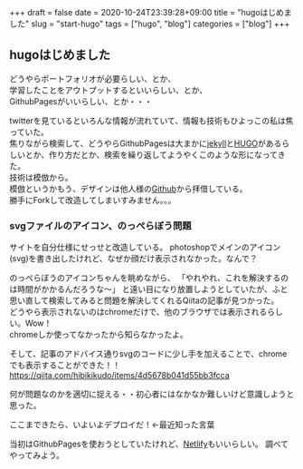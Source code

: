 +++ 
draft = false
date = 2020-10-24T23:39:28+09:00
title = "hugoはじめました"
slug = "start-hugo" 
tags = ["hugo", "blog"]
categories = ["blog"]
+++

## hugoはじめました

どうやらポートフォリオが必要らしい、とか、  
学習したことをアウトプットするといいらしい、とか、  
GithubPagesがいいらしい、とか・・・  

twitterを見ているといろんな情報が流れていて、情報も技術もひよっこの私は焦っていた。  
焦りながら検索して、どうやらGithubPagesは大まかに[jekyll](http://jekyllrb-ja.github.io/)と[HUGO](https://gohugo.io/)があるらしいとか、作り方だとか、検索を繰り返してようやくこのような形になってきた。  
技術は模倣から。  
模倣というかもう、デザインは他人様の[Github](https://www.d-salt.net/)から拝借している。  
勝手にForkして改造してしまいすみません。。。 

### svgファイルのアイコン、のっぺらぼう問題

サイトを自分仕様にせっせと改造している。
photoshopでメインのアイコン(svg)を書き出したけれど、なぜか顔だけ表示されなかった。なんで？  

のっぺらぼうのアイコンちゃんを眺めながら、
「やれやれ、これを解決するのは時間がかかるんだろうな〜」
と遠い目になり放置しようとしていたが、ふと思い直して検索してみると問題を解決してくれるQiitaの記事が見つかった。  
どうやら表示されないのはchromeだけで、他のブラウザでは表示されるらしい。Wow！  
chromeしか使ってなかったから知らなかったよ。  

そして、記事のアドバイス通りsvgのコードに少し手を加えることで、chromeでも表示することができた！！  
https://qiita.com/hibikikudo/items/4d5678b041d55bb3fcca  

何が問題なのかを適切に捉える・・初心者にはなかなか難しいけど意識しようと思った。  

ここまできたら、いよいよデプロイだ！←最近知った言葉  

当初はGithubPagesを使おうとしていたけれど、[Netlify](https://www.netlify.com)もいいらしい。
調べてやってみよう。  


